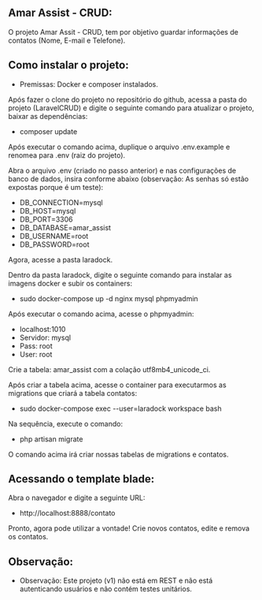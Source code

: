 ## Amar Assist - CRUD:

O projeto Amar Assit - CRUD, tem por objetivo guardar informações de contatos (Nome, E-mail e Telefone).

## Como instalar o projeto:

- Premissas:
Docker e composer instalados.

Após fazer o clone do projeto no repositório do github, acessa a pasta do projeto (LaravelCRUD) e digite o seguinte comando para atualizar o projeto, baixar as dependências:

- composer update

Após executar o comando acima, duplique o arquivo .env.example e renomea para .env (raiz do projeto).

Abra o arquivo .env (criado no passo anterior) e nas configurações de banco de dados, insira conforme abaixo (observação: As senhas só estão expostas porque é um teste):

- DB_CONNECTION=mysql
- DB_HOST=mysql
- DB_PORT=3306
- DB_DATABASE=amar_assist
- DB_USERNAME=root
- DB_PASSWORD=root

Agora, acesse a pasta laradock.

Dentro da pasta laradock, digite o seguinte comando para instalar as imagens docker e subir os containers:

- sudo docker-compose up -d nginx mysql phpmyadmin

Após executar o comando acima, acesse o phpmyadmin:
- localhost:1010
- Servidor: mysql
- Pass: root
- User: root

Crie a tabela: amar_assist com a colação utf8mb4_unicode_ci.

Após criar a tabela acima, acesse o container para executarmos as migrations que criará a tabela contatos:

- sudo docker-compose exec --user=laradock workspace bash

Na sequência, execute o comando:

- php artisan migrate

O comando acima irá criar nossas tabelas de migrations e contatos.

## Acessando o template blade:

Abra o navegador e digite a seguinte URL:

- http://localhost:8888/contato

Pronto, agora pode utilizar a vontade! Crie novos contatos, edite e remova os contatos.

## Observação:

- Observação: Este projeto (v1) não está em REST e não está autenticando usuários e não contém testes unitários.